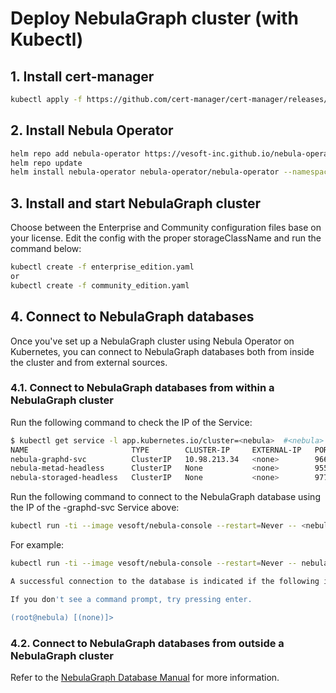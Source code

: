 # Deploy NebulaGraph cluster (with Kubectl)

## 1. Install cert-manager

```bash
kubectl apply -f https://github.com/cert-manager/cert-manager/releases/download/v1.9.1/cert-manager.yaml
```

## 2. Install Nebula Operator

```bash
helm repo add nebula-operator https://vesoft-inc.github.io/nebula-operator/charts
helm repo update
helm install nebula-operator nebula-operator/nebula-operator --namespace=<namespace_name> --version=${chart_version}
```

## 3. Install and start NebulaGraph cluster

Choose between the Enterprise and Community configuration files base on your license. Edit the config with the proper storageClassName and run the command below:

```bash
kubectl create -f enterprise_edition.yaml
or
kubectl create -f community_edition.yaml
```

## 4. Connect to NebulaGraph databases

Once you've set up a NebulaGraph cluster using Nebula Operator on Kubernetes, you can connect to NebulaGraph databases both from inside the cluster and from external sources.

### 4.1. Connect to NebulaGraph databases from within a NebulaGraph cluster

Run the following command to check the IP of the Service:

```bash
$ kubectl get service -l app.kubernetes.io/cluster=<nebula>  #<nebula> is a variable value. Replace it with the desired name.
NAME                       TYPE        CLUSTER-IP     EXTERNAL-IP   PORT(S)                                          AGE
nebula-graphd-svc          ClusterIP   10.98.213.34   <none>        9669/TCP,19669/TCP,19670/TCP                     23h
nebula-metad-headless      ClusterIP   None           <none>        9559/TCP,19559/TCP,19560/TCP                     23h
nebula-storaged-headless   ClusterIP   None           <none>        9779/TCP,19779/TCP,19780/TCP,9778/TCP
```

Run the following command to connect to the NebulaGraph database using the IP of the <cluster-name>-graphd-svc Service above:

```bash
kubectl run -ti --image vesoft/nebula-console --restart=Never -- <nebula_console_name> -addr <cluster_ip>  -port <service_port> -u <username> -p <password>
```

For example:

```bash
kubectl run -ti --image vesoft/nebula-console --restart=Never -- nebula-console -addr 10.98.213.34  -port 9669 -u root -p vesoft

A successful connection to the database is indicated if the following is returned:

If you don't see a command prompt, try pressing enter.

(root@nebula) [(none)]>
```

### 4.2. Connect to NebulaGraph databases from outside a NebulaGraph cluster

Refer to the [NebulaGraph Database Manual](https://docs.nebula-graph.io/3.1.3/nebula-operator/4.connect-to-nebula-graph-service/) for more information.
